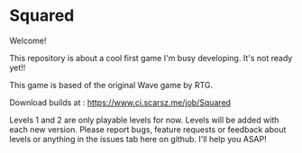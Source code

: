 # Squared


Welcome!

This repository is about a cool first game I'm busy developing. It's not ready yet!!

This game is based of the original Wave game by RTG.

Download builds at : https://www.ci.scarsz.me/job/Squared

Levels 1 and 2 are only playable levels for now. Levels will be added with each new version.
Please report bugs, feature requests or feedback about levels or anything in the issues tab here on github.
I'll help you ASAP!

